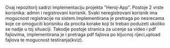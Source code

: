 Ovaj repozitorij sadrzi implementaciju projekta "Heroj-App". Postoje 2 vrste korisnika: admin i registrovani korisnik. Svaki neregistrovani 
korisnik ima mogucnost registracije na sistem.Implementirana je pretraga po nesrecama koje ce omoguciti korisniku da procita korake koji bi
trebao poduzeti ukoliko se nadje u toj situaciji. Takodje postoje stranica za ucenje sa video i pdf fajlovima, implementirana je i 
pretraga pdf fajlova po kljucnoj rijeci,upload fajlova te mogucnost testiranja(kviz).
